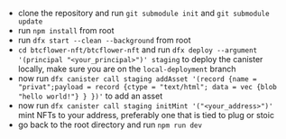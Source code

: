 - clone the repository and run `git submodule init` and `git submodule update`
- run `npm install` from root
- run `dfx start --clean --background` from root
- `cd btcflower-nft/btcflower-nft` and run `dfx deploy --argument '(principal "<your_principal>")' staging` to deploy the canister locally, make sure you are on the `local-deployment` branch
- now run `dfx canister call staging addAsset '(record {name = "privat";payload = record {ctype = "text/html"; data = vec {blob "hello world!"} } })'` to add an asset
- now run `dfx canister call staging initMint '("<your_address>")'` mint NFTs to your address, preferably one that is tied to plug or stoic
- go back to the root directory and run `npm run dev`


